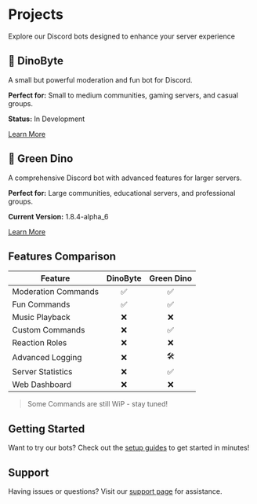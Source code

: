 # Projects

<div class="hero">
  <p class="hero-text">
    Explore our Discord bots designed to enhance your server experience
  </p>
</div>

<div class="feature-box">
  <div class="project-card">
    <h2><span class="dino-emoji">🦖</span> DinoByte</h2>
    <p>A small but powerful moderation and fun bot for Discord.</p>
    <p><strong>Perfect for:</strong> Small to medium communities, gaming servers, and casual groups.</p>
    <p><strong>Status:</strong> <span class="badge in-development">In Development</span></p>
    <a href="../projects/dinobyte/" class="md-button md-button--primary">Learn More</a>
  </div>

  <div class="project-card">
    <h2><span class="dino-emoji">🦕</span> Green Dino</h2>
    <p>A comprehensive Discord bot with advanced features for larger servers.</p>
    <p><strong>Perfect for:</strong> Large communities, educational servers, and professional groups.</p>
    <p><strong>Current Version:</strong> <span class="badge stable">1.8.4-alpha_6</span></p>
    <a href="../projects/greendino/" class="md-button md-button--primary">Learn More</a>
  </div>
</div>

## Features Comparison

| Feature | DinoByte | Green Dino |
|---------|:--------:|:----------:|
| Moderation Commands | ✅ | ✅ |
| Fun Commands | ✅ | ✅ |
| Music Playback | ❌ | ❌ |
| Custom Commands | ❌ | ✅ |
| Reaction Roles | ❌ | ❌ |
| Advanced Logging | ❌ | 🛠️ |
| Server Statistics | ❌ | ✅ |
| Web Dashboard | ❌ | ❌ |

> Some Commands are still WiP - stay tuned!

## Getting Started

Want to try our bots? Check out the [setup guides](../docs/getting-started/) to get started in minutes!

## Support

Having issues or questions? Visit our [support page](../support/) for assistance.